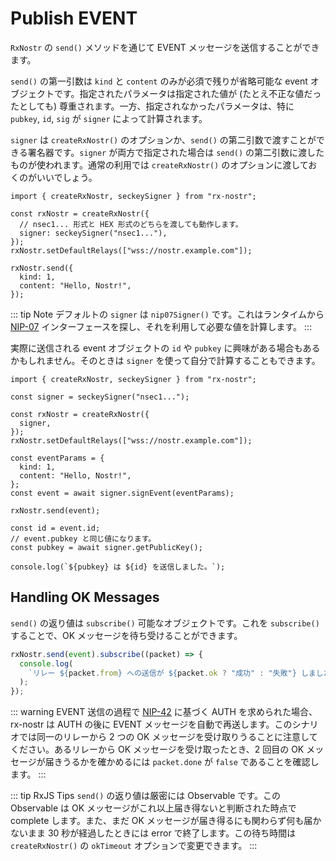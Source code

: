 # Publish EVENT

`RxNostr` の `send()` メソッドを通じて EVENT メッセージを送信することができます。

`send()` の第一引数は `kind` と `content` のみが必須で残りが省略可能な event オブジェクトです。指定されたパラメータは指定された値が (たとえ不正な値だったとしても) 尊重されます。一方、指定されなかったパラメータは、特に `pubkey`, `id`, `sig` が `signer` によって計算されます。

`signer` は `createRxNostr()` のオプションか、`send()` の第二引数で渡すことができる署名器です。`signer` が両方で指定された場合は `send()` の第二引数に渡したものが使われます。通常の利用では `createRxNostr()` のオプションに渡しておくのがいいでしょう。

```ts:line-numbers
import { createRxNostr, seckeySigner } from "rx-nostr";

const rxNostr = createRxNostr({
  // nsec1... 形式と HEX 形式のどちらを渡しても動作します。
  signer: seckeySigner("nsec1..."),
});
rxNostr.setDefaultRelays(["wss://nostr.example.com"]);

rxNostr.send({
  kind: 1,
  content: "Hello, Nostr!",
});
```

::: tip Note
デフォルトの `signer` は `nip07Signer()` です。これはランタイムから [NIP-07](https://github.com/nostr-protocol/nips/blob/master/07.md) インターフェースを探し、それを利用して必要な値を計算します。
:::

実際に送信される event オブジェクトの `id` や `pubkey` に興味がある場合もあるかもしれません。そのときは `signer` を使って自分で計算することもできます。

```ts:line-numbers
import { createRxNostr, seckeySigner } from "rx-nostr";

const signer = seckeySigner("nsec1...");

const rxNostr = createRxNostr({
  signer,
});
rxNostr.setDefaultRelays(["wss://nostr.example.com"]);

const eventParams = {
  kind: 1,
  content: "Hello, Nostr!",
};
const event = await signer.signEvent(eventParams);

rxNostr.send(event);

const id = event.id;
// event.pubkey と同じ値になります。
const pubkey = await signer.getPublicKey();

console.log(`${pubkey} は ${id} を送信しました。`);
```

## Handling OK Messages

`send()` の返り値は `subscribe()` 可能なオブジェクトです。これを `subscribe()` することで、OK メッセージを待ち受けることができます。

```ts
rxNostr.send(event).subscribe((packet) => {
  console.log(
    `リレー ${packet.from} への送信が ${packet.ok ? "成功" : "失敗"} しました。`
  );
});
```

::: warning
EVENT 送信の過程で [NIP-42](https://github.com/nostr-protocol/nips/blob/master/42.md) に基づく AUTH を求められた場合、rx-nostr は AUTH の後に EVENT メッセージを自動で再送します。このシナリオでは同一のリレーから 2 つの OK メッセージを受け取りうることに注意してください。あるリレーから OK メッセージを受け取ったとき、2 回目の OK メッセージが届きうるかを確かめるには `packet.done` が `false` であることを確認します。
:::

::: tip RxJS Tips
`send()` の返り値は厳密には Observable です。この Observable は OK メッセージがこれ以上届き得ないと判断された時点で complete します。また、まだ OK メッセージが届き得るにも関わらず何も届かないまま 30 秒が経過したときには error で終了します。この待ち時間は `createRxNostr()` の `okTimeout` オプションで変更できます。
:::
